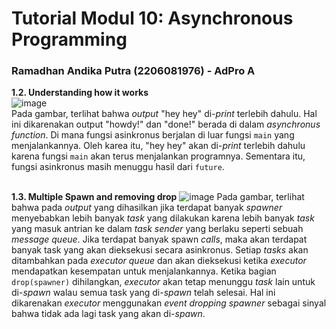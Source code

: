 # Tutorial Modul 10:  Asynchronous Programming
### Ramadhan Andika Putra (2206081976) - AdPro A <br>

**1.2. Understanding how it works**<br>
![image](https://github.com/adhan-857/tutorial-1/assets/119088782/fe17773e-b053-4668-9f3b-0588455257d5)<br>
Pada gambar, terlihat bahwa *output* "hey hey" di-*print* terlebih dahulu. Hal ini dikarenakan output "howdy!" dan "done!" berada di dalam *asynchronus function*. Di mana fungsi asinkronus berjalan di luar fungsi `main` yang menjalankannya. Oleh karea itu, "hey hey" akan di-*print* terlebih dahulu karena fungsi `main` akan terus menjalankan programnya. Sementara itu, fungsi asinkronus masih menuggu hasil dari `future`.
<br>
<br>

**1.3. Multiple Spawn and removing drop**
![image](https://github.com/adhan-857/tutorial-1/assets/119088782/f1fa21e8-747c-4fe4-9435-f63466bf16d2)
Pada gambar, terlihat bahwa pada *output* yang dihasilkan jika terdapat banyak *spawner* menyebabkan lebih banyak *task* yang dilakukan karena lebih banyak *task* yang masuk antrian ke dalam *task sender* yang berlaku seperti sebuah *message queue*. Jika terdapat banyak spawn *calls*, maka akan terdapat banyak task yang akan dieksekusi secara asinkronus. Setiap *tasks* akan ditambahkan pada *executor* *queue* dan akan dieksekusi ketika *executor* mendapatkan kesempatan untuk menjalankannya. Ketika bagian `drop(spawner)` dihilangkan, *executor* akan tetap menunggu *task* lain untuk di-*spawn* walau semua task yang di-*spawn* telah selesai. Hal ini dikarenakan *executor* menggunakan *event* *dropping spawner* sebagai sinyal bahwa tidak ada lagi task yang akan di-*spawn*.